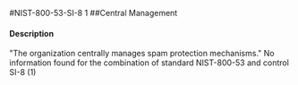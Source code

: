 #NIST-800-53-SI-8 1
##Central Management
#### Description
"The organization centrally manages spam protection mechanisms."
No information found for the combination of standard NIST-800-53 and control SI-8 (1)
